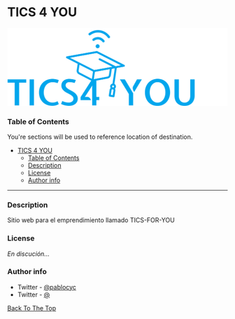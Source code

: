# TICS 4 YOU
![Project Image](src/img/logo-tics4you.png)

### Table of Contents
You're sections will be used to reference location of destination.

- [TICS 4 YOU](#tics-4-you)
    - [Table of Contents](#table-of-contents)
    - [Description](#description)
    - [License](#license)
    - [Author info](#author-info)

---

### Description

Sitio web para el emprendimiento llamado TICS-FOR-YOU

### License

_En discución..._

### Author info

- Twitter - [@pablocyc](https://twitter.com/pablocyc)
- Twitter - [@](https://twitter.com/)

[Back To The Top](#tics-4-you)